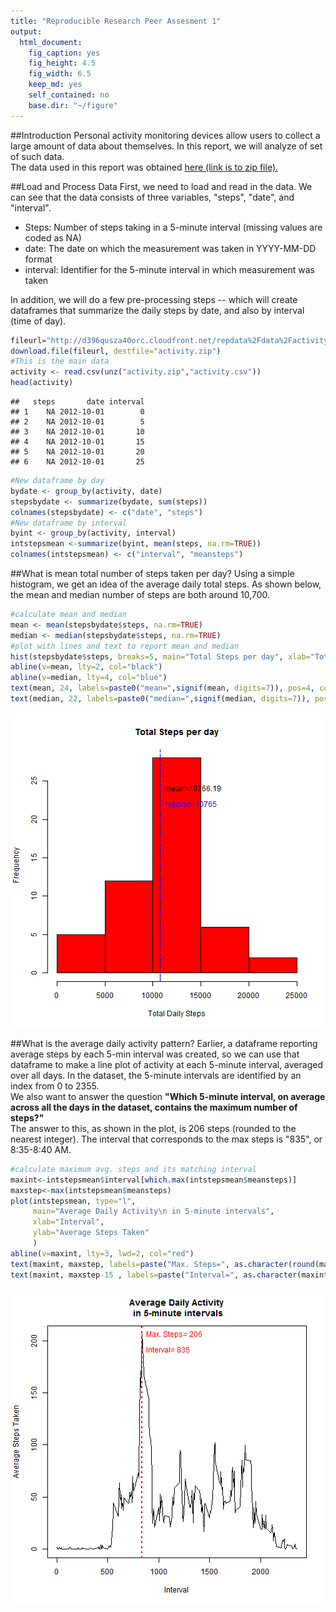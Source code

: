 ```yaml
---
title: "Reproducible Research Peer Assesment 1"
output:
  html_document:
    fig_caption: yes
    fig_height: 4.5
    fig_width: 6.5
    keep_md: yes
    self_contained: no
    base.dir: "~/figure"
---
```


##Introduction
Personal activity monitoring devices allow users to collect a large amount of data about themselves. In this report, we will analyze of set of such data.  
The data used in this report was obtained <a href="<https://d396qusza40orc.cloudfront.net/repdata%2Fdata%2Factivity.zip">here (link is to zip file).</a>  




##Load and Process Data 
First, we need to load and read in the data. We can see that the data consists of three variables, "steps", "date", and "interval".  

* Steps: Number of steps taking in a 5-minute interval (missing values are coded as NA)  
* date: The date on which the measurement was taken in YYYY-MM-DD format  
* interval: Identifier for the 5-minute interval in which measurement was taken  

In addition, we will do a few pre-processing steps -- which will create dataframes that summarize the daily steps by date, and also by interval (time of day).


```r
fileurl="http://d396qusza40orc.cloudfront.net/repdata%2Fdata%2Factivity.zip"
download.file(fileurl, destfile="activity.zip")
#This is the main data
activity <- read.csv(unz("activity.zip","activity.csv"))
head(activity) 
```

```
##   steps       date interval
## 1    NA 2012-10-01        0
## 2    NA 2012-10-01        5
## 3    NA 2012-10-01       10
## 4    NA 2012-10-01       15
## 5    NA 2012-10-01       20
## 6    NA 2012-10-01       25
```

```r
#New dataframe by day 
bydate <- group_by(activity, date) 
stepsbydate <- summarize(bydate, sum(steps))
colnames(stepsbydate) <- c("date", "steps")
#New dataframe by interval
byint <- group_by(activity, interval) 
intstepsmean <-summarize(byint, mean(steps, na.rm=TRUE))
colnames(intstepsmean) <- c("interval", "meansteps")
```

##What is mean total number of steps taken per day? 
Using a simple histogram, we get an idea of the average daily total steps. As shown below, the mean and median number of steps are both around 10,700. 


```r
#calculate mean and median
mean <- mean(stepsbydate$steps, na.rm=TRUE)
median <- median(stepsbydate$steps, na.rm=TRUE)
#plot with lines and text to report mean and median
hist(stepsbydate$steps, breaks=5, main="Total Steps per day", xlab="Total Daily Steps", col="red")
abline(v=mean, lty=2, col="black")
abline(v=median, lty=4, col="blue")
text(mean, 24, labels=paste0("mean=",signif(mean, digits=7)), pos=4, col="black")
text(median, 22, labels=paste0("median=",signif(median, digits=7)), pos=4, col="blue")
```

![plot of chunk part2](figure/part2-1.png) 

##What is the average daily activity pattern?
Earlier, a dataframe reporting average steps by each 5-min interval was created, so we can use that dataframe to make a line plot of activity at each 5-minute interval, averaged over all days. In the dataset, the 5-minute intervals are identified by an index from 0 to 2355.  
We also want to answer the question **"Which 5-minute interval, on average across all the days in the dataset, contains the maximum number of steps?"**  
The answer to this, as shown in the plot, is 206 steps (rounded to the nearest integer). The interval that corresponds to the max steps is "835", or 8:35-8:40 AM. 


```r
#calculate maximum avg. steps and its matching interval
maxint<-intstepsmean$interval[which.max(intstepsmean$meansteps)]
maxstep<-max(intstepsmean$meansteps)
plot(intstepsmean, type="l", 
     main="Average Daily Activity\n in 5-minute intervals",
     xlab="Interval",
     ylab="Average Steps Taken"
     )
abline(v=maxint, lty=3, lwd=2, col="red")
text(maxint, maxstep, labels=paste("Max. Steps=", as.character(round(maxstep))), col="red", pos=4)
text(maxint, maxstep-15 , labels=paste("Interval=", as.character(maxint)), col="red", pos=4)
```

![plot of chunk part3](figure/part3-1.png) 

